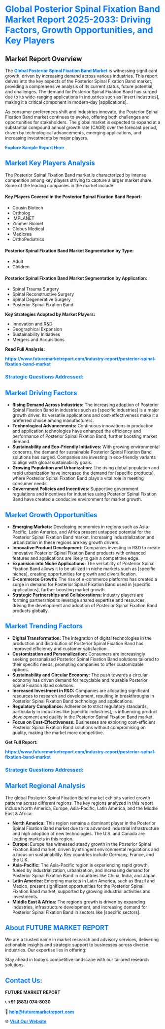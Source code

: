 <h1 style="color: #007BFF;">Global Posterior Spinal Fixation Band Market Report 2025-2033: Driving Factors, Growth Opportunities, and Key Players</h1>

<section id="overview">
<h2>Market Report Overview</h2>
<p>The <a href="https://www.futuremarketreport.com/industry-report/posterior-spinal-fixation-band-market" style="color: #007BFF; text-decoration: none;"><strong>Global Posterior Spinal Fixation Band Market</strong></a> is witnessing significant growth, driven by increasing demand across various industries. This report delves into the key aspects of the Posterior Spinal Fixation Band market, providing a comprehensive analysis of its current status, future potential, and challenges. The demand for Posterior Spinal Fixation Band has surged due to its wide-ranging applications in industries such as [insert industries], making it a critical component in modern-day [applications].</p>
<p>As consumer preferences shift and industries innovate, the Posterior Spinal Fixation Band market continues to evolve, offering both challenges and opportunities for stakeholders. The global market is expected to expand at a substantial compound annual growth rate (CAGR) over the forecast period, driven by technological advancements, emerging applications, and increasing investments by major players.</p>
</section>

<section id="overview">
<p><a href="https://www.futuremarketreport.com/request-sample/reportId=123556" style="color: #007BFF; text-decoration: none;"><strong>Explore Sample Report Here</strong></a></p>
</section>

<section id="key-players">
<h2 style="color: #007BFF;">Market Key Players Analysis</h2>
<p>The Posterior Spinal Fixation Band market is characterized by intense competition among key players striving to capture a larger market share. Some of the leading companies in the market include:</p>
<h4>Key Players Covered in the Posterior Spinal Fixation Band Report:</h4>
<ul><li>Cousin Biotech</li><li>Ortholog</li><li>IMPLANET</li><li>Zimmer Biomet</li><li>Globus Medical</li><li>Medicrea</li><li>OrthoPediatrics</li></ul>
<h4>Posterior Spinal Fixation Band Market Segmentation by Type:</h4>
<ul><li>Adult</li><li>Children</li></ul>

<h4>Posterior Spinal Fixation Band Market Segmentation by Application:</h4>
<ul><li>Spinal Trauma Surgery</li><li>Spinal Reconstructive Surgery</li><li>Spinal Degenerative Surgery</li><li>Posterior Spinal Fixation Band</li></ul>
<p><strong>Key Strategies Adopted by Market Players:</strong></p>
<ul>
<li>Innovation and R&D</li>
<li>Geographical Expansion</li>
<li>Sustainability Initiatives</li>
<li>Mergers and Acquisitions</li>
</ul>
</section>

<section>
<p><strong>Read Full Analysis: </strong></p><a href="https://www.futuremarketreport.com/industry-report/posterior-spinal-fixation-band-market" style="color: #007BFF; text-decoration: none;"><strong>https://www.futuremarketreport.com/industry-report/posterior-spinal-fixation-band-market</strong></a>
<h3 style="color: #007BFF;">Strategic Questions Addressed:</h3>
</section>

<section id="driving-factors">
<h2 style="color: #007BFF;">Market Driving Factors</h2>
<ul>
<li><strong>Rising Demand Across Industries:</strong> The increasing adoption of Posterior Spinal Fixation Band in industries such as [specific industries] is a major growth driver. Its versatile applications and cost-effectiveness make it a preferred choice among manufacturers.</li>
<li><strong>Technological Advancements:</strong> Continuous innovations in production and application technologies have enhanced the efficiency and performance of Posterior Spinal Fixation Band, further boosting market demand.</li>
<li><strong>Sustainability and Eco-Friendly Initiatives:</strong> With growing environmental concerns, the demand for sustainable Posterior Spinal Fixation Band solutions has surged. Companies are investing in eco-friendly variants to align with global sustainability goals.</li>
<li><strong>Growing Population and Urbanization:</strong> The rising global population and rapid urbanization have increased the demand for [specific products], where Posterior Spinal Fixation Band plays a vital role in meeting consumer needs.</li>
<li><strong>Government Policies and Incentives:</strong> Supportive government regulations and incentives for industries using Posterior Spinal Fixation Band have created a conducive environment for market growth.</li>
</ul>
</section>

<section id="growth-opportunities">
<h2 style="color: #007BFF;">Market Growth Opportunities</h2>
<ul>
<li><strong>Emerging Markets:</strong> Developing economies in regions such as Asia-Pacific, Latin America, and Africa present untapped potential for the Posterior Spinal Fixation Band market. Increasing industrialization and urbanization in these regions are key growth drivers.</li>
<li><strong>Innovative Product Development:</strong> Companies investing in R&D to create innovative Posterior Spinal Fixation Band products with enhanced features and applications are likely to gain a competitive edge.</li>
<li><strong>Expansion into Niche Applications:</strong> The versatility of Posterior Spinal Fixation Band allows it to be utilized in niche markets such as [specific niches], creating opportunities for growth and diversification.</li>
<li><strong>E-commerce Growth:</strong> The rise of e-commerce platforms has created a surge in demand for Posterior Spinal Fixation Band used in [specific applications], further boosting market growth.</li>
<li><strong>Strategic Partnerships and Collaborations:</strong> Industry players are forming partnerships to leverage shared expertise and resources, driving the development and adoption of Posterior Spinal Fixation Band products globally.</li>
</ul>
</section>

<section id="trending-factors">
<h2 style="color: #007BFF;">Market Trending Factors</h2>
<ul>
<li><strong>Digital Transformation:</strong> The integration of digital technologies in the production and distribution of Posterior Spinal Fixation Band has improved efficiency and customer satisfaction.</li>
<li><strong>Customization and Personalization:</strong> Consumers are increasingly seeking personalized Posterior Spinal Fixation Band solutions tailored to their specific needs, prompting companies to offer customizable options.</li>
<li><strong>Sustainability and Circular Economy:</strong> The push towards a circular economy has driven demand for recyclable and reusable Posterior Spinal Fixation Band solutions.</li>
<li><strong>Increased Investment in R&D:</strong> Companies are allocating significant resources to research and development, resulting in breakthroughs in Posterior Spinal Fixation Band technology and applications.</li>
<li><strong>Regulatory Compliance:</strong> Adherence to strict regulatory standards, particularly in industries like [specific industries], is influencing product development and quality in the Posterior Spinal Fixation Band market.</li>
<li><strong>Focus on Cost-Effectiveness:</strong> Businesses are exploring cost-efficient Posterior Spinal Fixation Band solutions without compromising on quality, making the market more competitive.</li>
</ul>
</section>

<section>
<p><strong>Get Full Report: </strong></p><a href="https://www.futuremarketreport.com/industry-report/posterior-spinal-fixation-band-market" style="color: #007BFF; text-decoration: none;"><strong>https://www.futuremarketreport.com/industry-report/posterior-spinal-fixation-band-market</strong></a>
<h3 style="color: #007BFF;">Strategic Questions Addressed:</h3>
</section>


<section id="regional-analysis">
<h2 style="color: #007BFF;">Market Regional Analysis</h2>
<p>The global Posterior Spinal Fixation Band market exhibits varied growth patterns across different regions. The key regions analyzed in this report include North America, Europe, Asia-Pacific, Latin America, and the Middle East & Africa:</p>
<ul>
<li><strong>North America:</strong> This region remains a dominant player in the Posterior Spinal Fixation Band market due to its advanced industrial infrastructure and high adoption of new technologies. The U.S. and Canada are leading markets in this region.</li>
<li><strong>Europe:</strong> Europe has witnessed steady growth in the Posterior Spinal Fixation Band market, driven by stringent environmental regulations and a focus on sustainability. Key countries include Germany, France, and the U.K.</li>
<li><strong>Asia-Pacific:</strong> The Asia-Pacific region is experiencing rapid growth, fueled by industrialization, urbanization, and increasing demand for Posterior Spinal Fixation Band in countries like China, India, and Japan.</li>
<li><strong>Latin America:</strong> Emerging markets in Latin America, such as Brazil and Mexico, present significant opportunities for the Posterior Spinal Fixation Band market, supported by growing industrial activities and investments.</li>
<li><strong>Middle East & Africa:</strong> The region’s growth is driven by expanding industries, infrastructure development, and increasing demand for Posterior Spinal Fixation Band in sectors like [specific sectors].</li>
</ul>
</section>

<footer>
<h2 style="color: #007BFF;">About FUTURE MARKET REPORT</h2>
<p>We are a trusted name in market research and advisory services, delivering actionable insights and strategic support to businesses across diverse industries. Our expertise lies in offering:</p>

<p>Stay ahead in today’s competitive landscape with our tailored research solutions.</p>

<h2 style="color: #007BFF;">Contact Us:</h2>
<p><strong>FUTURE MARKET REPORT</strong></p>
<p>📞 <strong>+91 (883) 074-8030</strong></p>
<p>📧 <strong><a href="mailto:help@futuremarketreport.com" style="color: #007BFF;">help@futuremarketreport.com</a></strong></p>
<p>🌐 <strong><a href="https://www.futuremarketreport.com/" style="color: #007BFF;">Visit Our Website</a></strong></p>
</footer>